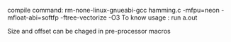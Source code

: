 compile command: rm-none-linux-gnueabi-gcc hamming.c -mfpu=neon -mfloat-abi=softfp -ftree-vectorize -O3
To know usage : run a.out

Size and offset can be chaged in pre-processor macros 

